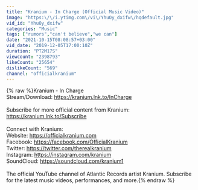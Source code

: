 ```yaml
---
title: "Kranium - In Charge (Official Music Video)"
image: "https:\/\/i.ytimg.com\/vi\/YhuOy_dxifw\/hqdefault.jpg"
vid_id: "YhuOy_dxifw"
categories: "Music"
tags: ["rumors","can't believe","we can"]
date: "2021-10-15T08:08:57+03:00"
vid_date: "2019-12-05T17:00:10Z"
duration: "PT2M17S"
viewcount: "2398793"
likeCount: "25654"
dislikeCount: "569"
channel: "officialkranium"
---
```

{% raw %}Kranium - In Charge<br />Stream/Download: <a rel="nofollow" target="blank" href="https://kranium.lnk.to/InCharge">https://kranium.lnk.to/InCharge</a><br /><br />Subscribe for more official content from Kranium:<br /><a rel="nofollow" target="blank" href="https://kranium.lnk.to/Subscribe">https://kranium.lnk.to/Subscribe</a><br /><br />Connect with Kranium:<br />Website: <a rel="nofollow" target="blank" href="https://officialkranium.com">https://officialkranium.com</a><br />Facebook: <a rel="nofollow" target="blank" href="https://facebook.com/OfficialKranium">https://facebook.com/OfficialKranium</a> <br />Twitter: <a rel="nofollow" target="blank" href="https://twitter.com/therealkranium">https://twitter.com/therealkranium</a><br />Instagram: <a rel="nofollow" target="blank" href="https://instagram.com/kranium">https://instagram.com/kranium</a><br />SoundCloud: <a rel="nofollow" target="blank" href="https://soundcloud.com/kranium1">https://soundcloud.com/kranium1</a><br /><br />The official YouTube channel of Atlantic Records artist Kranium. Subscribe for the latest music videos, performances, and more.{% endraw %}
